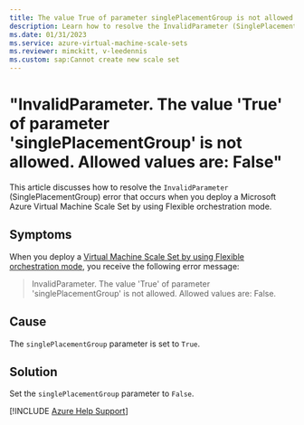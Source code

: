 ```yaml
---
title: The value True of parameter singlePlacementGroup is not allowed
description: Learn how to resolve the InvalidParameter (SinglePlacementGroup error) when you deploy a Virtual Machine Scale Set by using Flexible orchestration mode.
ms.date: 01/31/2023
ms.service: azure-virtual-machine-scale-sets
ms.reviewer: mimckitt, v-leedennis
ms.custom: sap:Cannot create new scale set
---
```

# "InvalidParameter. The value 'True' of parameter 'singlePlacementGroup' is not allowed. Allowed values are: False"

This article discusses how to resolve the `InvalidParameter` (SinglePlacementGroup) error that occurs when you deploy a Microsoft Azure Virtual Machine Scale Set by using Flexible orchestration mode. 

## Symptoms

When you deploy a [Virtual Machine Scale Set by using Flexible orchestration mode](/azure/virtual-machine-scale-sets/virtual-machine-scale-sets-orchestration-modes#scale-sets-with-flexible-orchestration), you receive the following error message:

> InvalidParameter. The value 'True' of parameter 'singlePlacementGroup' is not allowed. Allowed values are: False.

## Cause

The `singlePlacementGroup` parameter is set to `True`.

## Solution

Set the `singlePlacementGroup` parameter to `False`.

[!INCLUDE [Azure Help Support](../../../includes/azure-help-support.md)]
